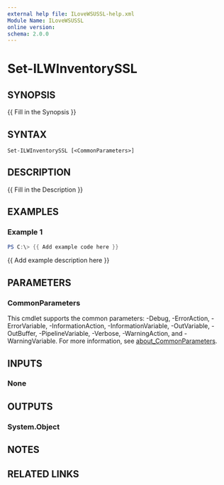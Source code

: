 ```yaml
---
external help file: ILoveWSUSSL-help.xml
Module Name: ILoveWSUSSL
online version:
schema: 2.0.0
---
```


# Set-ILWInventorySSL

## SYNOPSIS
{{ Fill in the Synopsis }}

## SYNTAX

```
Set-ILWInventorySSL [<CommonParameters>]
```

## DESCRIPTION
{{ Fill in the Description }}

## EXAMPLES

### Example 1
```powershell
PS C:\> {{ Add example code here }}
```

{{ Add example description here }}

## PARAMETERS

### CommonParameters
This cmdlet supports the common parameters: -Debug, -ErrorAction, -ErrorVariable, -InformationAction, -InformationVariable, -OutVariable, -OutBuffer, -PipelineVariable, -Verbose, -WarningAction, and -WarningVariable. For more information, see [about_CommonParameters](http://go.microsoft.com/fwlink/?LinkID=113216).

## INPUTS

### None

## OUTPUTS

### System.Object
## NOTES

## RELATED LINKS
